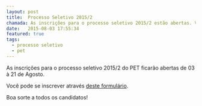 ```yaml
---
layout: post
title:  Processo Seletivo 2015/2
chamada: As inscrições para o processo seletivo 2015/2 estão abertas. Veja mais informações.
date:   2015-08-03 17:55:34
featured: true
tags:
  - processo seletivo
  - pet
---
```

As inscrições para o processo seletivo 2015/2 do PET ficarão abertas de 03 à 21 de Agosto.

Você pode se inscrever através [deste formulário](https://docs.google.com/forms/d/19NUkKzQOzpT9t4yIEXsvJYY_2Sv4rPfI6peIfGeX_x4/viewform).

Boa sorte a todos os candidatos!
